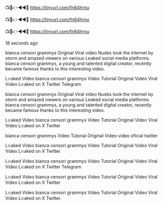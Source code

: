 📺📱👉◄◄🔴  https://tinyurl.com/fn84hrnu

📺📱👉◄◄🔴  https://tinyurl.com/fn84hrnu

📺📱👉◄◄🔴  https://tinyurl.com/fn84hrnu

18 seconds ago

bianca censori grammys Original Viral video Nudes took the internet by storm and amazed viewers on various Leaked social media platforms. bianca censori grammys, a young and talented digital creator, recently became famous thanks to this interesting video.

L𝚎aked Video bianca censori grammys Video Tutorial Original Video Viral Video L𝚎aked on X Twitter Telegram

bianca censori grammys Original Viral video Nudes took the internet by storm and amazed viewers on various Leaked social media platforms. bianca censori grammys, a young and talented digital creator, recently became famous thanks to this interesting video.

L𝚎aked Video bianca censori grammys Video Tutorial Original Video Viral Video L𝚎aked on X Twitter

bianca censori grammys Video Tutorial Original Video video oficial twitter

L𝚎aked Video bianca censori grammys Video Tutorial Original Video Viral Video L𝚎aked on X Twitter

 L𝚎aked Video bianca censori grammys Video Tutorial Original Video Viral Video L𝚎aked on X Twitter Telegram

L𝚎aked Video bianca censori grammys Video Tutorial Original Video Viral Video L𝚎aked on X Twitter

L𝚎aked Video bianca censori grammys Video Tutorial Original Video Viral Video L𝚎aked on X Twitter.
